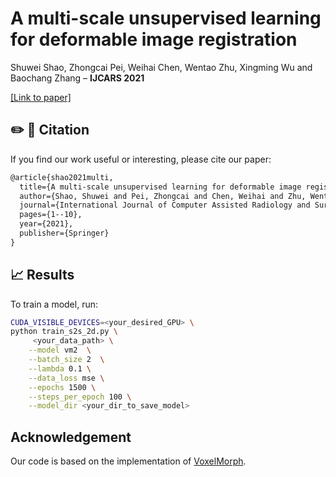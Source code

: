 # A multi-scale unsupervised learning for deformable image registration

Shuwei Shao,
Zhongcai Pei,
Weihai Chen,
Wentao Zhu,
Xingming Wu and
Baochang Zhang – **IJCARS 2021**

[[Link to paper]](https://link.springer.com/article/10.1007/s11548-021-02511-0)

## ✏️ 📄 Citation

If you find our work useful or interesting, please cite our paper:

```latex
@article{shao2021multi,
  title={A multi-scale unsupervised learning for deformable image registration},
  author={Shao, Shuwei and Pei, Zhongcai and Chen, Weihai and Zhu, Wentao and Wu, Xingming and Zhang, Baochang},
  journal={International Journal of Computer Assisted Radiology and Surgery},
  pages={1--10},
  year={2021},
  publisher={Springer}
}
```
## 📈 Results

To train a model, run:
```bash
CUDA_VISIBLE_DEVICES=<your_desired_GPU> \
python train_s2s_2d.py \
     <your_data_path> \
    --model vm2  \
    --batch_size 2  \
    --lambda 0.1 \
    --data_loss mse \
    --epochs 1500 \
    --steps_per_epoch 100 \
    --model_dir <your_dir_to_save_model> 
```

## Acknowledgement
Our code is based on the implementation of [VoxelMorph](https://github.com/voxelmorph/voxelmorph/tree/dev/voxelmorph/tf).
